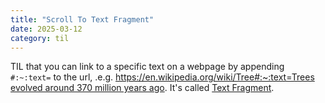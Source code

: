 ```yaml
---
title: "Scroll To Text Fragment"
date: 2025-03-12
category: til
---
```


TIL that you can link to a specific text on a webpage by appending `#:~:text=` to the url, .e.g. [https://en.wikipedia.org/wiki/Tree#:~:text=Trees evolved around 370 million years ago](https://en.wikipedia.org/wiki/Tree#:~:text=Trees%20evolved%20around%20370%20million%20years%20ago). It's called [Text Fragment](https://developer.mozilla.org/en-US/docs/Web/URI/Reference/Fragment/Text_fragments).
